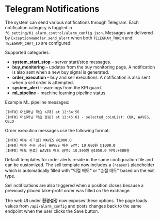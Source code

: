 # Telegram Notifications

The system can send various notifications through Telegram. Each notification
category is toggled in `f6_setting/01_alarm_control/alarm_config.json`.
Messages are delivered by `ExceptionHandler.send_alert` when both
`TELEGRAM_TOKEN` and `TELEGRAM_CHAT_ID` are configured.

Supported categories:

- **system_start_stop** – server start/stop messages.
- **buy_monitoring** – updates from the buy monitoring page.
  A notification is also sent when a new buy signal is generated.
- **order_execution** – buy and sell executions. A notification is also sent
  when a sell order is attempted.
- **system_alert** – warnings from the KPI guard.
- **ml_pipeline** – machine learning pipeline status.

Example ML pipeline messages:

```
[INFO] 머신러닝 학습 시작] at 12:34:56
[INFO] 머신러닝 학습 종료] at 12:45:01 - selected_coinList: CBK, WAVES, CELO
```

Order execution messages use the following format:

```
[INFO] 매수 시그널] WAVES @1000.0
[INFO] 매수 주문 성공] WAVES 매수 금액: 10,000원 @1000.0
[INFO] 매도 완료] WAVES 매도 금액: 10,500원 @1050.0 이익:+500원
```

Default templates for order alerts reside in the same configuration file and can
be customized. The sell template now includes a `{reason}` placeholder which is
automatically filled with "익절 매도" or "손절 매도" based on the exit type.

Sell notifications are also triggered when a position closes because a
previously placed take-profit order was filled on the exchange.

The web UI under **환경설정** now exposes these options. The page loads values
from `/api/alarm_config` and posts changes back to the same endpoint when the
user clicks the Save button.
